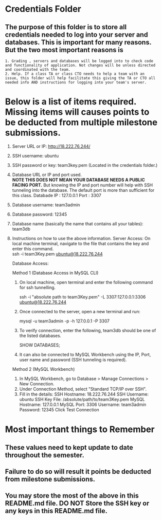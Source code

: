 # Credentials Folder

## The purpose of this folder is to store all credentials needed to log into your server and databases. This is important for many reasons. But the two most important reasons is
    1. Grading , servers and databases will be logged into to check code and functionality of application. Not changes will be unless directed and coordinated with the team.
    2. Help. If a class TA or class CTO needs to help a team with an issue, this folder will help facilitate this giving the TA or CTO all needed info AND instructions for logging into your team's server. 


# Below is a list of items required. Missing items will causes points to be deducted from multiple milestone submissions.

1. Server URL or IP: http://18.222.76.244/
2. SSH username: ubuntu
3. SSH password or key: team3key.pem (Located in the credentials folder.)
4. Database URL or IP and port used.
    <br><strong> NOTE THIS DOES NOT MEAN YOUR DATABASE NEEDS A PUBLIC FACING PORT.</strong> But knowing the IP and port number will help with SSH tunneling into the database. The default port is more than sufficient for this class.
    Databade IP : 127.0.0.1         Port : 3307
5. Database username: team3admin
6. Database password: 12345
7. Database name (basically the name that contains all your tables): team3db
8. Instructions on how to use the above information.
    Server Access: On local machine terminal, navigate to the file that contains the key and enter this command.       
                   ssh -i team3Key.pem ubuntu@18.222.76.244
    
    Database Access: 
    
    Method 1 (Database Access in MySQL CLI)
    1. On local machine, open terminal and enter the following command for ssh tunnelling.
       
       ssh -i "absolute path to team3Key.pem" -L 3307:127.0.0.1:3306 ubuntu@18.222.76.244

    2. Once connected to the server, open a new terminal and run:

       mysql -u team3admin -p -h 127.0.0.1 -P 3307

    3. To verify connection, enter the following, team3db should be one of the listed databases.

       SHOW DATABASES; 

    5. It can also be connected to MySQL Workbench using the IP, Port, user name and password (SSH tunneling is  required). 


    Method 2 (MySQL Workbench)
   
    1. In MySQL Workbench, go to Database > Manage Connections > New Connection.
    2. Under Connection Method, select "Standard TCP/IP over SSH".
    3. Fill in the details:
        SSH Hostname: 18.222.76.244
        SSH Username: ubuntu
        SSH Key File: /absolute/path/to/team3Key.pem
        MySQL Hostname: 127.0.0.1
        MySQL Port: 3306
        Username: team3admin
        Password: 12345
        Click Test Connection


# Most important things to Remember
## These values need to kept update to date throughout the semester. <br>
## <strong>Failure to do so will result it points be deducted from milestone submissions.</strong><br>
## You may store the most of the above in this README.md file. DO NOT Store the SSH key or any keys in this README.md file.
